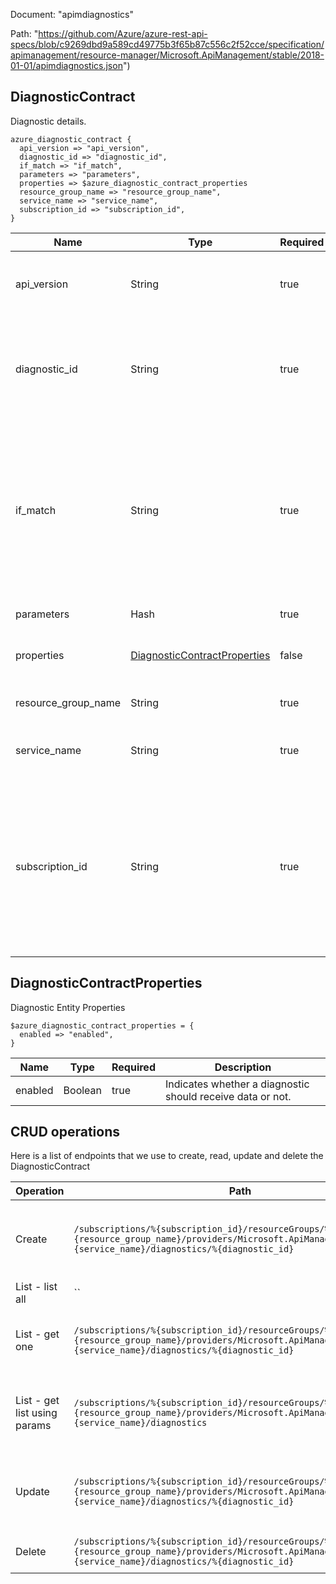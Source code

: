 Document: "apimdiagnostics"


Path: "https://github.com/Azure/azure-rest-api-specs/blob/c9269dbd9a589cd49775b3f65b87c556c2f52cce/specification/apimanagement/resource-manager/Microsoft.ApiManagement/stable/2018-01-01/apimdiagnostics.json")

## DiagnosticContract

Diagnostic details.

```puppet
azure_diagnostic_contract {
  api_version => "api_version",
  diagnostic_id => "diagnostic_id",
  if_match => "if_match",
  parameters => "parameters",
  properties => $azure_diagnostic_contract_properties
  resource_group_name => "resource_group_name",
  service_name => "service_name",
  subscription_id => "subscription_id",
}
```

| Name        | Type           | Required       | Description       |
| ------------- | ------------- | ------------- | ------------- |
|api_version | String | true | Version of the API to be used with the client request. |
|diagnostic_id | String | true | Diagnostic identifier. Must be unique in the current API Management service instance. |
|if_match | String | true | ETag of the Entity. ETag should match the current entity state from the header response of the GET request or it should be * for unconditional update. |
|parameters | Hash | true | Create parameters. |
|properties | [DiagnosticContractProperties](#diagnosticcontractproperties) | false | Diagnostic entity contract properties. |
|resource_group_name | String | true | The name of the resource group. |
|service_name | String | true | The name of the API Management service. |
|subscription_id | String | true | Subscription credentials which uniquely identify Microsoft Azure subscription. The subscription ID forms part of the URI for every service call. |
        
## DiagnosticContractProperties

Diagnostic Entity Properties

```puppet
$azure_diagnostic_contract_properties = {
  enabled => "enabled",
}
```

| Name        | Type           | Required       | Description       |
| ------------- | ------------- | ------------- | ------------- |
|enabled | Boolean | true | Indicates whether a diagnostic should receive data or not. |



## CRUD operations

Here is a list of endpoints that we use to create, read, update and delete the DiagnosticContract

| Operation | Path | Verb | Description | OperationID |
| ------------- | ------------- | ------------- | ------------- | ------------- |
|Create|`/subscriptions/%{subscription_id}/resourceGroups/%{resource_group_name}/providers/Microsoft.ApiManagement/service/%{service_name}/diagnostics/%{diagnostic_id}`|Put|Creates a new Diagnostic or updates an existing one.|Diagnostic_CreateOrUpdate|
|List - list all|``||||
|List - get one|`/subscriptions/%{subscription_id}/resourceGroups/%{resource_group_name}/providers/Microsoft.ApiManagement/service/%{service_name}/diagnostics/%{diagnostic_id}`|Get|Gets the details of the Diagnostic specified by its identifier.|Diagnostic_Get|
|List - get list using params|`/subscriptions/%{subscription_id}/resourceGroups/%{resource_group_name}/providers/Microsoft.ApiManagement/service/%{service_name}/diagnostics`|Get|Lists all diagnostics of the API Management service instance.|Diagnostic_ListByService|
|Update|`/subscriptions/%{subscription_id}/resourceGroups/%{resource_group_name}/providers/Microsoft.ApiManagement/service/%{service_name}/diagnostics/%{diagnostic_id}`|Put|Creates a new Diagnostic or updates an existing one.|Diagnostic_CreateOrUpdate|
|Delete|`/subscriptions/%{subscription_id}/resourceGroups/%{resource_group_name}/providers/Microsoft.ApiManagement/service/%{service_name}/diagnostics/%{diagnostic_id}`|Delete|Deletes the specified Diagnostic.|Diagnostic_Delete|
